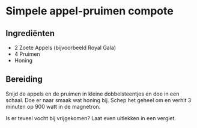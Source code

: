 # Simpele appel-pruimen compote
## Ingrediënten
- 2 Zoete Appels (bijvoorbeeld Royal Gala)
- 4 Pruimen
- Honing

## Bereiding
Snijd de appels en de pruimen in kleine dobbelsteentjes en doe in een schaal. Doe er naar smaak wat honing bij. Schep het geheel om en verhit 3 minuten op 900 watt in de magnetron.

Is er teveel vocht bij vrijgekomen? Laat even uitlekken in een vergiet.

